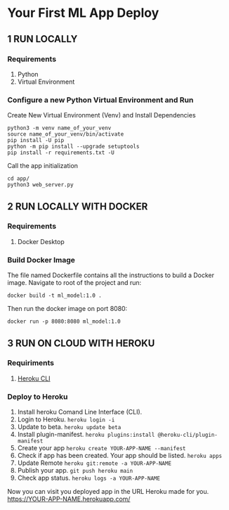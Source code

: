 # Your First ML App Deploy

## 1 RUN LOCALLY

### Requirements
1. Python
2. Virtual Environment

### Configure a new Python Virtual Environment and Run

Create New Virtual Environment (Venv) and Install Dependencies
```
python3 -m venv name_of_your_venv
source name_of_your_venv/bin/activate
pip install -U pip
python -m pip install --upgrade setuptools
pip install -r requirements.txt -U
```
Call the app initialization
```
cd app/
python3 web_server.py
```

## 2 RUN LOCALLY WITH DOCKER

### Requirements
1. Docker Desktop

### Build Docker Image
The file named Dockerfile contains all the instructions
to build a Docker image. Navigate to root of the project and run:
```
docker build -t ml_model:1.0 .
```
Then run the docker image on port 8080:
```
docker run -p 8080:8080 ml_model:1.0
```

## 3 RUN ON CLOUD WITH HEROKU

### Requiriments
1. [Heroku CLI](https://devcenter.heroku.com/articles/heroku-cli#download-and-install)

### Deploy to Heroku

1. Install heroku Comand Line Interface (CLI).
2. Login to Heroku. `heroku login -i`
3. Update to beta. `heroku update beta`
4. Install plugin-manifest. `heroku plugins:install @heroku-cli/plugin-manifest`
5. Create your app `heroku create YOUR-APP-NAME --manifest`
6. Check if app has been created. Your app should be listed. `heroku apps`
7. Update Remote `heroku git:remote -a YOUR-APP-NAME`
8. Publish your app. `git push heroku main`
9. Check app status. `heroku logs -a YOUR-APP-NAME`

Now you can visit you deployed app in the URL Heroku made for you.
https://YOUR-APP-NAME.herokuapp.com/
